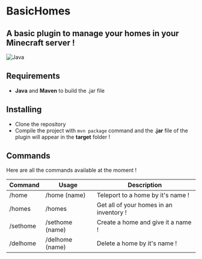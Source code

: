 # BasicHomes
## A basic plugin to manage your homes in your Minecraft server !

![Java](https://img.shields.io/badge/Java-ED8B00?style=for-the-badge&logo=java&logoColor=white)

## Requirements
- **Java** and **Maven** to build the .jar file

## Installing

- Clone the repository
- Compile the project with `mvn package` command and the **.jar** file of the plugin will appear in the **target** folder !

## Commands

Here are all the commands available at the moment !

| Command  | Usage           | Description                             |
|----------|-----------------|-----------------------------------------|
| /home    | /home (name)    | Teleport to a home by it's name !       |
| /homes   | /homes          | Get all of your homes in an inventory ! |
| /sethome | /sethome (name) | Create a home and give it a name !      |
| /delhome | /delhome (name) | Delete a home by it's name !            |